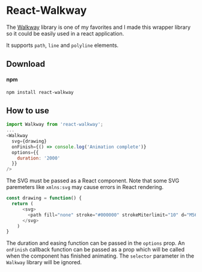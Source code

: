 # React-Walkway

The [Walkway](https://github.com/ConnorAtherton/walkway) library is one of my favorites and I made this wrapper library so it could be easily used in a react application.

It supports `path`, `line` and `polyline` elements.

## Download
#### npm
```
npm install react-walkway
```

## How to use
``` js
import Walkway from 'react-walkway';
...
<Walkway 
  svg={drawing}
  onFinish={() => console.log('Animation complete')}
  options={{
    duration: '2000'
  }}
/>

```

The SVG must be passed as a React component. Note that some SVG paremeters like `xmlns:svg` may cause errors in React rendering.

``` js
const drawing = function() {
  return (
      <svg>
        <path fill="none" stroke="#000000" strokeMiterlimit="10" d="M56.1,132.6c0,0-8.1-78.7,57.9-78.2s88.3-23.9,67.5,36.5s-10.7,67.2-56.9,59S72.8,165.1,56.1,132.6z"/>
      </svg>
    )
}
```

The duration and easing function can be passed in the `options` prop. An `onFinish` callback function can be passed as a prop which will be called when the component has finished animating. The `selector` parameter in the `Walkway` library will be ignored. 
